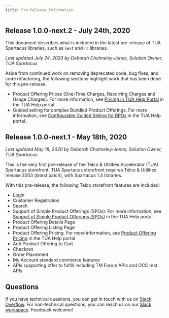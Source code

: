 ```yaml
---
title: Pre-Release Information
---
```

## Release 1.0.0-next.2 - July 24th, 2020

This document describes what is included in the latest pre-release of TUA Spartacus libraries, such as `next` and `rc` libraries.

_Last updated July 24, 2020 by Deborah Cholmeley-Jones, Solution Owner, TUA Spartacus_

Aside from continued work on removing deprecated code, bug fixes, and code refactoring, the following sections highlight work that has been done for this pre-release.

- Product Offering Prices (One-Time Charges, Recurring Charges and Usage Charges). For more information, see [Pricing in TUA Help Portal](https://help.sap.com/viewer/32f0086927f44c9ab1199f1dab8833cd/2007/en-US/ad4430d10fc3477096752d83f935faf9.html) in the TUA Help portal.
- Guided selling for complex Bundled Product Offerings. For more information, see [Configurable Guided Selling for BPOs](https://help.sap.com/viewer/32f0086927f44c9ab1199f1dab8833cd/2007/en-US/464d4b03d91442e9ac95f69808895a39.html) in the TUA Help portal.

## Release 1.0.0-next.1 - May 18th, 2020

_Last updated May 18, 2020 by Deborah Cholmeley-Jones, Solution Owner, TUA Spartacus_

This is the very first pre-release of the Telco & Utilities Accelerator (TUA) Spartacus storefront. TUA Spartacus storefront requires Telco & Utilities release 2003 (latest patch), with Spartacus 1.4 libraries.

With this pre-release, the following Telco storefront features are included:
- Login
- Customer Registration
- Search
- Support of Simple Product Offerings (SPOs). For more information, see [Support of Simple Product Offerings (SPOs)](https://help.sap.com/viewer/4c33bf189ab9409e84e589295c36d96e/1905/en-US/315410098c024e50adf4c43373761936.html?q=product%20offerings) in the TUA Help portal
- Product Offering Details Page
- Product Offering Listing Page
- Product Offering Pricing. For more information, see [Product Offering Pricing](https://help.sap.com/viewer/4c33bf189ab9409e84e589295c36d96e/1905/en-US/ad4430d10fc3477096752d83f935faf9.html) in the TUA Help portal
- Add Product Offering to Cart
- Checkout
- Order Placement
- My Account standard commerce features
- APIs supporting offer to fulfill including TM Forum APIs and OCC rest APIs

## Questions
If you have technical questions, you can get in touch with us on [Stack Overflow](https://stackoverflow.com/questions/tagged/spartacus-storefront). For non-technical questions, you can reach us on our [Slack workspace](https://join.slack.com/t/spartacus-storefront/shared_invite/enQtNDM1OTI3OTMwNjU5LTg1NGVjZmFkZjQzODc1MzFhMjc3OTZmMzIzYzg0YjMwODJiY2YxYjA5MTE5NjVmN2E5NjMxNjEzMGNlMDRjMjU). Feedback welcome!